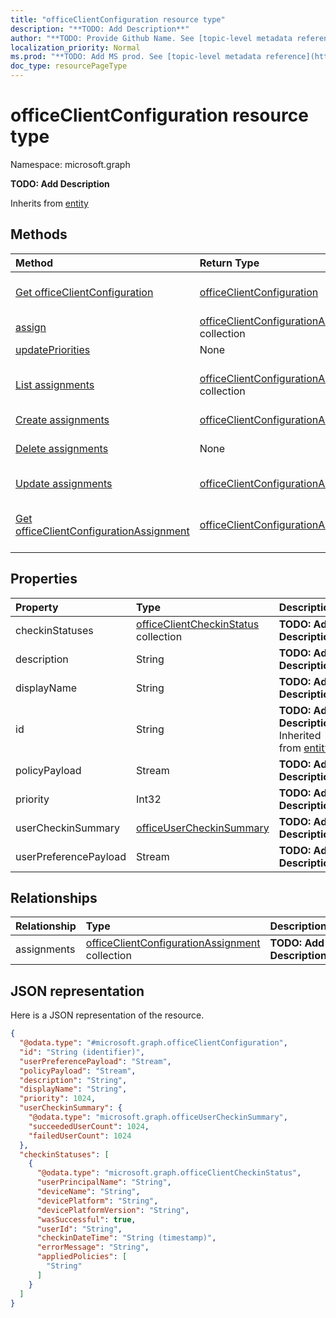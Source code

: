 ```yaml
---
title: "officeClientConfiguration resource type"
description: "**TODO: Add Description**"
author: "**TODO: Provide Github Name. See [topic-level metadata reference](https://msgo.azurewebsites.net/add/document/guidelines/metadata.html#topic-level-metadata)**"
localization_priority: Normal
ms.prod: "**TODO: Add MS prod. See [topic-level metadata reference](https://msgo.azurewebsites.net/add/document/guidelines/metadata.html#topic-level-metadata)**"
doc_type: resourcePageType
---
```


# officeClientConfiguration resource type


Namespace: microsoft.graph

**TODO: Add Description**


Inherits from [entity](../resources/entity.md)

## Methods
|Method|Return Type|Description|
|:---|:---|:---|
|[Get officeClientConfiguration](../api/officeclientconfiguration-get.md)|[officeClientConfiguration](../resources/officeclientconfiguration.md)|Read the properties and relationships of an [officeClientConfiguration](../resources/officeclientconfiguration.md) object.|
|[assign](../api/officeclientconfiguration-assign.md)|[officeClientConfigurationAssignment](../resources/officeclientconfigurationassignment.md) collection|**TODO: Add Description**|
|[updatePriorities](../api/officeclientconfiguration-updatepriorities.md)|None|**TODO: Add Description**|
|[List assignments](../api/officeclientconfiguration-list-assignments.md)|[officeClientConfigurationAssignment](../resources/officeclientconfigurationassignment.md) collection|Get the officeClientConfigurationAssignments from the assignments navigation property.|
|[Create assignments](../api/officeclientconfiguration-post-assignments.md)|[officeClientConfigurationAssignment](../resources/officeclientconfigurationassignment.md)|Create a new assignments object.|
|[Delete assignments](../api/officeclientconfiguration-delete-assignments.md)|None|Delete an [officeClientConfigurationAssignment](../resources/officeclientconfigurationassignment.md) object.|
|[Update assignments](../api/officeclientconfiguration-update-assignments.md)|[officeClientConfigurationAssignment](../resources/officeclientconfigurationassignment.md)|Update the properties of an assignments object.|
|[Get officeClientConfigurationAssignment](../api/officeclientconfigurationassignment-get.md)|[officeClientConfigurationAssignment](../resources/officeclientconfigurationassignment.md)|Read the properties and relationships of an [officeClientConfigurationAssignment](../resources/officeclientconfigurationassignment.md) object.|

## Properties
|Property|Type|Description|
|:---|:---|:---|
|checkinStatuses|[officeClientCheckinStatus](../resources/officeclientcheckinstatus.md) collection|**TODO: Add Description**|
|description|String|**TODO: Add Description**|
|displayName|String|**TODO: Add Description**|
|id|String|**TODO: Add Description** Inherited from [entity](../resources/entity.md)|
|policyPayload|Stream|**TODO: Add Description**|
|priority|Int32|**TODO: Add Description**|
|userCheckinSummary|[officeUserCheckinSummary](../resources/officeusercheckinsummary.md)|**TODO: Add Description**|
|userPreferencePayload|Stream|**TODO: Add Description**|

## Relationships
|Relationship|Type|Description|
|:---|:---|:---|
|assignments|[officeClientConfigurationAssignment](../resources/officeclientconfigurationassignment.md) collection|**TODO: Add Description**|

## JSON representation
Here is a JSON representation of the resource.
<!-- {
  "blockType": "resource",
  "keyProperty": "id",
  "@odata.type": "microsoft.graph.officeClientConfiguration",
  "baseType": "microsoft.graph.entity",
  "openType": false
}
-->
``` json
{
  "@odata.type": "#microsoft.graph.officeClientConfiguration",
  "id": "String (identifier)",
  "userPreferencePayload": "Stream",
  "policyPayload": "Stream",
  "description": "String",
  "displayName": "String",
  "priority": 1024,
  "userCheckinSummary": {
    "@odata.type": "microsoft.graph.officeUserCheckinSummary",
    "succeededUserCount": 1024,
    "failedUserCount": 1024
  },
  "checkinStatuses": [
    {
      "@odata.type": "microsoft.graph.officeClientCheckinStatus",
      "userPrincipalName": "String",
      "deviceName": "String",
      "devicePlatform": "String",
      "devicePlatformVersion": "String",
      "wasSuccessful": true,
      "userId": "String",
      "checkinDateTime": "String (timestamp)",
      "errorMessage": "String",
      "appliedPolicies": [
        "String"
      ]
    }
  ]
}
```

